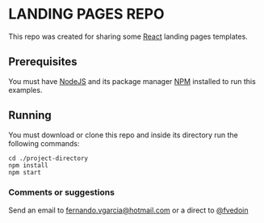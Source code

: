 # LANDING PAGES REPO

This repo was created for sharing some [React](https://reactjs.org/) landing pages templates.

## Prerequisites
You must have [NodeJS](https://nodejs.org/en/) and its package manager [NPM](https://www.npmjs.com/) installed to run this examples.

## Running
You must download or clone this repo and inside its directory run the following commands:
```
cd ./project-directory
npm install
npm start
```

### Comments or suggestions
Send an email to fernando.vgarcia@hotmail.com or a direct to [@fvedoin](https://www.instagram.com/fvedoin/)